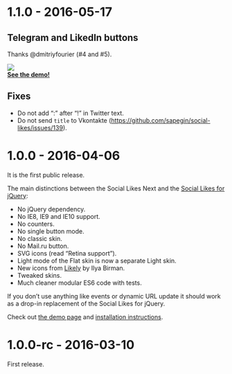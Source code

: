 # 1.1.0 - 2016-05-17

## Telegram and LikedIn buttons

Thanks @dmitriyfourier (#4 and #5).

[![](http://wow.sapegin.me/3S0e0B1j372d/social-likes-next.png)<br>**See the demo!**](http://social-likes-next.js.org/)

## Fixes

* Do not add “:” after “!” in Twitter text.
* Do not send `title` to Vkontakte (https://github.com/sapegin/social-likes/issues/139).

# 1.0.0 - 2016-04-06

It is the first public release.

The main distinctions between the Social Likes Next and the [Social Likes for jQuery](https://github.com/sapegin/social-likes):

* No jQuery dependency.
* No IE8, IE9 and IE10 support.
* No counters.
* No single button mode.
* No classic skin.
* No Mail.ru button.
* SVG icons (read “Retina support”).
* Light mode of the Flat skin is now a separate Light skin.
* New icons from [Likely](http://ilyabirman.net/projects/likely/) by Ilya Birman.
* Tweaked skins.
* Much cleaner modular ES6 code with tests.

If you don’t use anything like events or dynamic URL update it should work as a drop-in replacement of the Social Likes for jQuery.

Check out [the demo page](http://social-likes-next.js.org/) and [installation instructions](https://github.com/sapegin/social-likes-next/blob/master/Readme.md#installation-and-configuration).

# 1.0.0-rc - 2016-03-10

First release.
